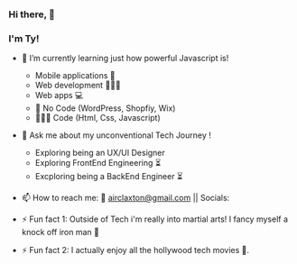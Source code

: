 ### Hi there, 👋
   ### I'm Ty! 

<!--
**tclax149/Profile** is a ✨ _special_ ✨ repository because its `README.md` (this file) appears on your GitHub profile.

- 👯 I’m looking to collaborate on ...
- 🤔 I’m looking for help with ...

-->


- 🌱 I’m currently learning just how powerful Javascript is!

    -  Mobile applications 📱
    -  Web development 👨🏽‍💻 
    -  Web apps 💻
    - 🎨 No Code (WordPress, Shopfiy, Wix)
    - 👨🏽‍💻 Code (Html, Css, Javascript) 

- 💬 Ask me about my unconventional Tech Journey ! 
    -  Exploring being an UX/UI Designer 
    -  Exploring FrontEnd Engineering ⏳
    -  Excploring being a BackEnd Engineer ⏳

      
- 📫 How to reach me: 📧 airclaxton@gmail.com || Socials:   


- ⚡ Fun fact 1: Outside of Tech i'm really into martial arts! I fancy myself a knock off iron man 🤣
- ⚡ Fun fact 2: I actually enjoy all the hollywood tech movies 👀.
  
    
